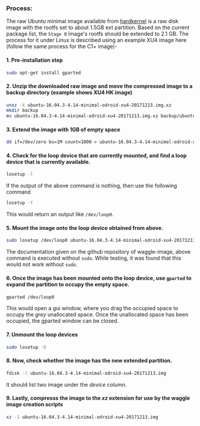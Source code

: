 ### Process:

The raw Ubuntu minimal image available from [hardkernel](https://odroid.in/ubuntu_16.04lts/) is a raw disk image with the rootfs set to about 1.5GB ext partition. Based on the current package list, the `Stage 0` image's rootfs should be extended to 2.1 GB. The process for it under Linux is described using an example XU4 image here (follow the same process for the C1+ image)-

#### 1. Pre-installation step

```bash
sudo apt-get install gparted
```

#### 2. Unzip the downloaded raw image and move the compressed image to a backup directory (example shows XU4 HK image)

```bash
unxz -k ubuntu-16.04.3-4.14-minimal-odroid-xu4-20171213.img.xz
mkdir backup
mv ubuntu-16.04.3-4.14-minimal-odroid-xu4-20171213.img.xz backup/ubuntu-16.04.3-4.14-minimal-odroid-xu4-20171213.img.xz
```

#### 3. Extend the image with 1GB of empty space

```bash
dd if=/dev/zero bs=1M count=1000 » ubuntu-16.04.3-4.14-minimal-odroid-xu4-20171213.img
```

#### 4. Check for the loop device that are currently mounted, and find a loop device that is currently available.

```bash
losetup -l
```

If the output of the above command is nothing, then use the following command

```bash
losetup -f
```

This would return an output like `/dev/loop0`.

#### 5. Mount the image onto the loop device obtained from above.

```bash
sudo losetup /dev/loop0 ubuntu-16.04.3-4.14-minimal-odroid-xu4-20171213.img
```

The documentation given on the github repository of waggle-image, above command is executed without `sudo`. While testing, 
it was found that this would not work without `sudo`.

#### 6. Once the image has been mounted onto the loop device, use `gparted` to expand the partition to occupy the empty space.

```bash
gparted /dev/loop0
```

This would open a gui window, where you drag the occupied space to occupy the *grey* unallocated space. Once the 
unallocated space has been occupied, the gparted window can be closed.

#### 7. Unmount the loop devices

```bash
sudo losetup -D
```

#### 8. Now, check whether the image has the new extended partition.

```bash
fdisk -l ubuntu-16.04.3-4.14-minimal-odroid-xu4-20171213.img
```

It should list two image under the *device* column.

#### 9. Lastly, compresss the image to the *xz* extension for use by the waggle image creation scripts

```bash
xz -1 ubuntu-16.04.3-4.14-minimal-odroid-xu4-20171213.img
```
